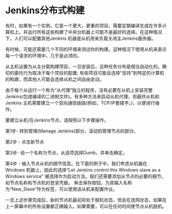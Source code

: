 # Jenkins分布式构建

有时，如果有一个实例，它是一个更大，更重的项目，需要定期编译生成在许多计算机上。并运行所有这些构建了中央台机器上可能不是最好的选择。在这种情况下，人们可以配置其他Jenkins 机器是从机用来负载关闭主Jenkins服务器。

有时候，可能还需要几个不同的环境来测试你的构建。这种情况下使用从机来表示每一个请求的环境中，几乎是必须的。

从主机设置为从主分载构建项目，一旦安装后，这种任务分布是相当自动化的。确切的委托行为取决于每个项目的配置; 有些项目可能会选择“坚持”到特定的计算机的构建，而其他人可能会选择从机之间自由走动。



由于每个从运行一个称为“从代理”独立的程序，没有必要在从机上安装完整Jenkins\(包或编译的二进制文件\)。有多种方法来启动从机代理，但最终从机和Jenkins 主机需要建立一个双向通信链路\(例如，TCP/IP套接字。\)，以便进行操作。



要建立从机/在Jenkins节点，请按照以下步骤操作。

第1步- 转到管理\(Manage Jenkins\)部分，滚动到管理节点的部分。



第2步 - 点击新节点



第3步- 给一个名称为节点，从选项选择Dumb，并单击确定。



第4步 - 输入节点从机的细节信息。在下面的例子中，我们考虑从机器在 Windows 机器上，因此的选择“Let Jenkins control this Windows slave as a Windows service” 被选择作为启动方法。我们还需要添加从节点的必要的细节，如节点名称和节点机的登录凭据。 单击保存按钮。为其输入名称为“New\_Slave”作为标签，可以使用该从机来配置作业。



一旦上述步骤完成后，新的节点机最初将处于脱机状态，但会在连网状态，如果在上一屏幕中的所有设置都正确输入。如果需要，可以在任何时间使节点从机脱机。



